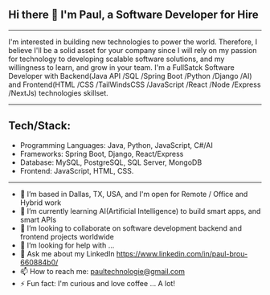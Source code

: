 ## Hi there 👋 I'm Paul, a Software Developer for Hire
-----
I'm interested in building new technologies to power the world. 
Therefore, I believe I'll be a solid asset for your company since I will rely on my passion for technology to developing scalable software solutions, and my willingness to learn, and grow in your team. 
I'm a FullSatck Software Developer with Backend(Java API /SQL /Spring Boot /Python /Django /AI) and Frontend(HTML /CSS /TailWindsCSS /JavaScript /React /Node /Express /NextJs) technologies skillset.

----
Tech/Stack:
----
  - Programming Languages: Java, Python, JavaScript, C#/AI
  - Frameworks: Spring Boot, Django, React/Express
  - Database: MySQL, PostgreSQL, SQL Server, MongoDB
  - Frontend: JavaScript, HTML, CSS.


-----
- 🔭 I’m based in Dallas, TX, USA, and I'm open for Remote / Office and Hybrid work
- 🌱 I’m currently learning AI(Artificial Intelligence) to build smart apps, and smart APIs
- 👯 I’m looking to collaborate on software development backend and frontend projects worldwide
- 🤔 I’m looking for help with ...
- 💬 Ask me about my LinkedIn https://www.linkedin.com/in/paul-brou-660884b0/
- 📫 How to reach me: paultechnologie@gmail.com
- ⚡ Fun fact: I'm curious and love coffee ... A lot!
